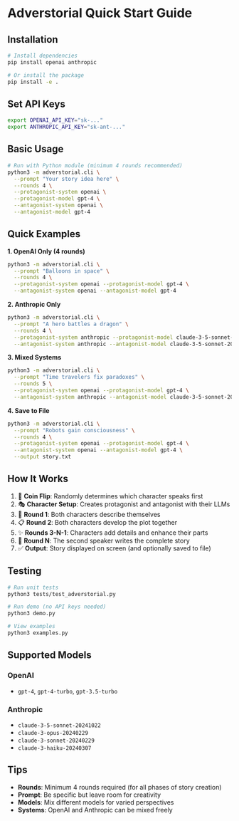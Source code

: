 # Adverstorial Quick Start Guide

## Installation

```bash
# Install dependencies
pip install openai anthropic

# Or install the package
pip install -e .
```

## Set API Keys

```bash
export OPENAI_API_KEY="sk-..."
export ANTHROPIC_API_KEY="sk-ant-..."
```

## Basic Usage

```bash
# Run with Python module (minimum 4 rounds recommended)
python3 -m adverstorial.cli \
  --prompt "Your story idea here" \
  --rounds 4 \
  --protagonist-system openai \
  --protagonist-model gpt-4 \
  --antagonist-system openai \
  --antagonist-model gpt-4
```

## Quick Examples

**1. OpenAI Only (4 rounds)**
```bash
python3 -m adverstorial.cli \
  --prompt "Balloons in space" \
  --rounds 4 \
  --protagonist-system openai --protagonist-model gpt-4 \
  --antagonist-system openai --antagonist-model gpt-4
```

**2. Anthropic Only**
```bash
python3 -m adverstorial.cli \
  --prompt "A hero battles a dragon" \
  --rounds 4 \
  --protagonist-system anthropic --protagonist-model claude-3-5-sonnet-20241022 \
  --antagonist-system anthropic --antagonist-model claude-3-5-sonnet-20241022
```

**3. Mixed Systems**
```bash
python3 -m adverstorial.cli \
  --prompt "Time travelers fix paradoxes" \
  --rounds 5 \
  --protagonist-system openai --protagonist-model gpt-4 \
  --antagonist-system anthropic --antagonist-model claude-3-5-sonnet-20241022
```

**4. Save to File**
```bash
python3 -m adverstorial.cli \
  --prompt "Robots gain consciousness" \
  --rounds 4 \
  --protagonist-system openai --protagonist-model gpt-4 \
  --antagonist-system openai --antagonist-model gpt-4 \
  --output story.txt
```

## How It Works

1. 🎲 **Coin Flip**: Randomly determines which character speaks first
2. 🎭 **Character Setup**: Creates protagonist and antagonist with their LLMs
3. 📝 **Round 1**: Both characters describe themselves
4. 📋 **Round 2**: Both characters develop the plot together
5. ✨ **Rounds 3-N-1**: Characters add details and enhance their parts
6. 📖 **Round N**: The second speaker writes the complete story
7. ✅ **Output**: Story displayed on screen (and optionally saved to file)

## Testing

```bash
# Run unit tests
python3 tests/test_adverstorial.py

# Run demo (no API keys needed)
python3 demo.py

# View examples
python3 examples.py
```

## Supported Models

### OpenAI
- `gpt-4`, `gpt-4-turbo`, `gpt-3.5-turbo`

### Anthropic  
- `claude-3-5-sonnet-20241022`
- `claude-3-opus-20240229`
- `claude-3-sonnet-20240229`
- `claude-3-haiku-20240307`

## Tips

- **Rounds**: Minimum 4 rounds required (for all phases of story creation)
- **Prompt**: Be specific but leave room for creativity
- **Models**: Mix different models for varied perspectives
- **Systems**: OpenAI and Anthropic can be mixed freely
